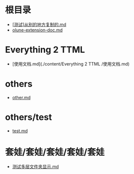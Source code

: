 #

# 根目录
- [[测试]从别的地方复制的.md](./content/[测试]从别的地方复制的.md)
- [olune-extension-doc.md](./content/olune-extension-doc.md)

# Everything 2 TTML 
- [使用文档.md](./content/Everything 2 TTML /使用文档.md)

# others
- [other.md](./content/others/other.md)

# others/test
- [test.md](./content/others/test/test.md)

# 套娃/套娃/套娃/套娃/套娃
- [测试多层文件夹显示.md](./content/套娃/套娃/套娃/套娃/套娃/测试多层文件夹显示.md)
